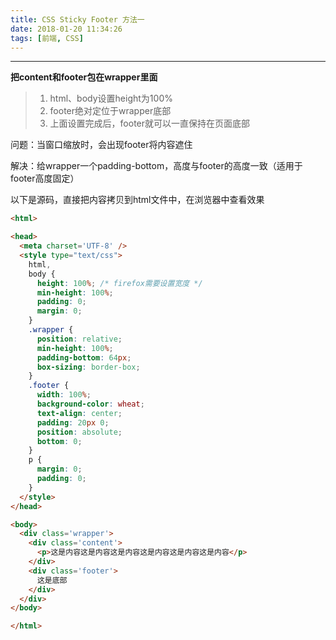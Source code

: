 ```yaml
---
title: CSS Sticky Footer 方法一
date: 2018-01-20 11:34:26
tags: [前端, CSS]
---
```


------

**把content和footer包在wrapper里面**

> 1. html、body设置height为100%
> 2. footer绝对定位于wrapper底部
> 3. 上面设置完成后，footer就可以一直保持在页面底部

问题：当窗口缩放时，会出现footer将内容遮住

解决：给wrapper一个padding-bottom，高度与footer的高度一致（适用于footer高度固定）

以下是源码，直接把内容拷贝到html文件中，在浏览器中查看效果

```html
<html>

<head>
  <meta charset='UTF-8' />
  <style type="text/css">
    html,
    body {
      height: 100%; /* firefox需要设置宽度 */
      min-height: 100%;
      padding: 0;
      margin: 0;
    }
    .wrapper {
      position: relative;
      min-height: 100%;
      padding-bottom: 64px;
      box-sizing: border-box;
    }
    .footer {
      width: 100%;
      background-color: wheat;
      text-align: center;
      padding: 20px 0;
      position: absolute;
      bottom: 0;
    }
    p {
      margin: 0;
      padding: 0;
    }
  </style>
</head>

<body>
  <div class='wrapper'>
    <div class='content'>
      <p>这是内容这是内容这是内容这是内容这是内容这是内容</p>
    </div>
    <div class='footer'>
      这是底部
    </div>
  </div>
</body>

</html>
```